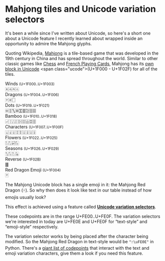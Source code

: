 # Mahjong tiles and Unicode variation selectors

It's been a while since I've written about Unicode, so here's
a short one about a Unicode feature I recently learned about
wrapped inside an opportunity to admire the Mahjong glyphs.

Quoting Wikipedia, [Mahjong](https://en.wikipedia.org/wiki/Mahjong) is a tile-based game that was developed in the 19th century in China and has spread throughout the world.
Similar to other classic games like [Chess](https://en.wikipedia.org/wiki/Chess_symbols_in_Unicode) and [French Playing Cards](https://en.wikipedia.org/wiki/Playing_Cards_(Unicode_block)), Mahjong has its [own block in Unicode](https://en.wikipedia.org/wiki/Mahjong_Tiles_(Unicode_block)) <span class="ucode">(U+1F000 - U+1F02F)</span> for all of the tiles.

<div class="row">
<div class="col-8 col-12-sm" style="margin-right: 0;">
<div class="row">
<div class="col-6 col-12-sm">
<div>Winds <small class="ucode">(U+1F000..U+1F003)</small></div>
<div class="mahjong">🀀🀁🀂🀃</div>
</div>
<div class="col-6 col-12-sm">
<div>Dragons <small class="ucode">(U+1F004..U+1F006)</small></div>
<div class="mahjong">🀄︎🀅🀆</div>
</div>
<div class="col-12">
Dots <small class="ucode">(U+1F019..U+1F021)</small><br>
<div class="mahjong">🀙🀚🀛🀜🀝🀞🀟🀠🀡</div>
</div>

<div class="col-12">
Bamboo <small class="ucode">(U+1F010..U+1F018)</small><br>
<div class="mahjong">🀐🀑🀒🀓🀔🀕🀖🀗🀘</div>
</div>

<div class="col-12">
Characters <small class="ucode">(U+1F007..U+1F00F)</small><br>
<div class="mahjong">🀇🀈🀉🀊🀋🀌🀍🀎🀏</div>
</div>

<div class="col-6 col-12-sm">
Flowers <small class="ucode">(U+1F022..U+1F025)</small><br>
<div class="mahjong">🀢🀣🀤🀥</div>
</div>
<div class="col-6 col-12-sm">
Seasons <small class="ucode">(U+1F026..U+1F029)</small><br>
<div class="mahjong">🀦🀧🀨🀩</div>
</div>


<div class="col-6 col-12-sm">
Reverse <small class="ucode">(U+1F02B)</small><br>
<div class="mahjong">🀫</div>
</div>
<div class="col-6 col-12-sm">
Red Dragon Emoji <small class="ucode">(U+1F004)</small><br>
<div class="mahjong" style="font-family: sans-serif;">🀄&#xFE0E</div>
</div>
</div>
</div>
<div style="margin-right: 0;">
<p>
The Mahjong Unicode block has a single emoji in it: the Mahjong Red Dragon (🀄).
So why then does it look like text in our table instead of how emojis usually look?
</p>
<p>
This effect is achieved using a feature called <strong><a href="https://unicode.org/faq/vs.html">Unicode variation selectors</a></strong>.
</p>
<p>
These codepoints are in the range <span class="ucode">U+FE00..U+FE0F</span>.
The variation selectors we're interested in today are <span class="ucode">U+FE0E and U+FE0F</span> for “text-style” and “emoji-style” respectively.
</p>
<p>
The variation selector works by being placed after the character being modified. So the Mahjong Red Dragon in text-style would be <code>"🀄\uFE0E"</code> in Python.
There's a <a href="https://www.unicode.org/Public/15.1.0/ucd/emoji/emoji-variation-sequences.txt">giant list of codepoints</a> that interact with the text and emoji variation characters, give them a look if you need this feature.
</p>
</div>
</div>
